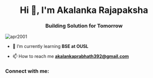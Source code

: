 <h1 align="center">Hi 👋, I'm Akalanka Rajapaksha</h1>
<h3 align="center">Building Solution for Tomorrow</h3>

<p align="left"> <img src="https://komarev.com/ghpvc/?username=apr2001&label=Profile%20views&color=0e75b6&style=flat" alt="apr2001" /> </p>

- 🌱 I’m currently learning **BSE at OUSL**

- 📫 How to reach me **akalankaprabhath392@gmail.com**

<h3 align="left">Connect with me:</h3>
<p align="left">
</p>

